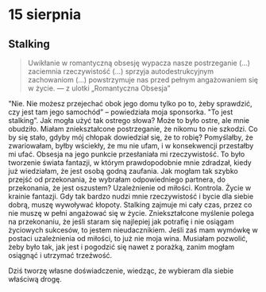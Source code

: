 
# 15 sierpnia

## Stalking

> Uwikłanie w romantyczną obsesję wypacza nasze postrzeganie (...) zaciemnia rzeczywistość (...) sprzyja autodestrukcyjnym zachowaniom (...) powstrzymuje nas przed pełnym angażowaniem się w życie. — z ulotki „Romantyczna Obsesja”

"Nie. Nie możesz przejechać obok jego domu tylko po to, żeby sprawdzić, czy jest tam jego samochód” – powiedziała moja sponsorka. "To jest stalking”. Jak mogła użyć tak ostrego słowa? Może to było ostre, ale mnie obudziło. Miałam zniekształcone postrzeganie, że nikomu to nie szkodzi. Co by się stało, gdyby mój chłopak dowiedział się, że to robię? Pomyślałby, że zwariowałam, byłby wściekły, że mu nie ufam, i w konsekwencji przestałby mi ufać. Obsesja na jego punkcie przesłaniała mi rzeczywistość. To było tworzenie świata fantazji, w którym prawdopodobnie mnie zdradzał, kiedy już wiedziałam, że jest osobą godną zaufania. Jak mogłam tak szybko przejść od przekonania, że wybrałam odpowiedniego partnera, do przekonania, że jest oszustem? Uzależnienie od miłości. Kontrola. Życie w krainie fantazji. Gdy tak bardzo nudzi mnie rzeczywistość i bycie dla siebie dobrą, muszę wywoływać kłopoty. Stalking zajmuje mi cały czas, przez co nie muszę w pełni angażować się w życie. Zniekształcone myślenie polega na przekonaniu, że jeśli staram się najlepiej jak potrafię i nie osiągam życiowych sukcesów, to jestem nieudacznikiem. Jeśli zaś mam wymówkę w postaci uzależnienia od miłości, to już nie moja wina. Musiałam pozwolić, żeby było tak, jak jest i pogodzić się nawet z porażką, zanim mogłam osiągnąć i utrzymać trzeźwość.

Dziś tworzę własne doświadczenie, wiedząc, że wybieram dla siebie właściwą drogę.

